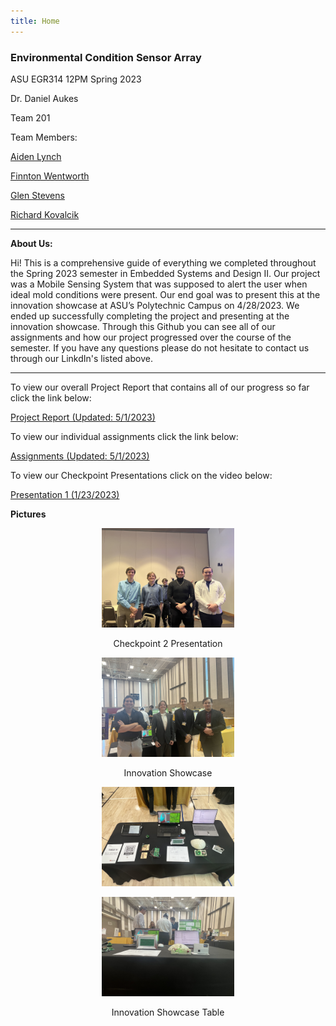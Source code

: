 ```yaml
---
title: Home
---
```


### Environmental Condition Sensor Array

ASU EGR314 12PM Spring 2023

Dr. Daniel Aukes

Team 201

Team Members: 

[Aiden Lynch](https://www.linkedin.com/in/aiden-lynch-802b06116/)

[Finnton Wentworth](https://www.linkedin.com/in/finnton-wentworth-8b2a65261/)

[Glen Stevens](https://www.linkedin.com/in/glencstevens/)

[Richard Kovalcik](https://www.linkedin.com/in/richard-kovalcik-49420b250/)

***

**About Us:**

Hi! This is a comprehensive guide of everything we completed throughout the Spring 2023 semester in Embedded Systems and Design II. Our project was a Mobile Sensing System that was supposed to alert the user when ideal mold conditions were present. Our end goal was to present this at the innovation showcase at ASU’s Polytechnic Campus on 4/28/2023. We ended up successfully completing the project and presenting at the innovation showcase. Through this Github you can see all of our assignments and how our project progressed over the course of the semester. If you have any questions please do not hesitate to contact us through our LinkdIn's listed above.

***

To view our overall Project Report that contains all of our progress so far click the link below:

[Project Report (Updated: 5/1/2023)](https://egr314-team201.github.io/report/)

To view our individual assignments click the link below:

[Assignments (Updated: 5/1/2023)](https://egr314-team201.github.io/Assignments/)

To view our Checkpoint Presentations click on the video below:

[Presentation 1 (1/23/2023)](https://www.youtube.com/watch?v=C_jqC-kR5uQ)

**Pictures**

<figure class="image">  

<div style="text-align: center">  

<img src="report/media/Team 1.jpeg" width="50%"><br>  

</div>

</figure>

<p align="center">Checkpoint 2 Presentation</p>


<figure class="image">  

<div style="text-align: center">  

<img src="report/media/Team2.jpeg" width="50%"><br>  

</div>

</figure>

<p align="center">Innovation Showcase</p>


<figure class="image">  

<div style="text-align: center">  

<img src="report/media/Table1.jpeg" width="50%"><br>  

</div>

</figure>

<figure class="image">  

<div style="text-align: center">  

<img src="report/media/Table2.jpeg" width="50%"><br>  

</div>

</figure>

<p align="center">Innovation Showcase Table</p>

<style>
  .footer {
    display: none;
  }
</style>
